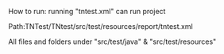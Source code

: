 How to run: running "tntest.xml" can run project 

Path:TNTest/TNtest/src/test/resources/report/tntest.xml

All files and folders under "src/test/java" & "src/test/resources"
